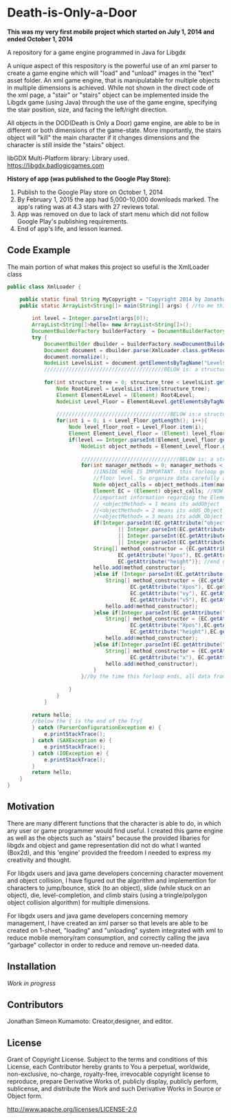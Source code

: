 # Death-is-Only-a-Door
**This was my very first mobile project which started on July 1, 2014 and ended October 1, 2014**

A repository for a game engine programmed in Java for Libgdx

A unique aspect of this respository is the powerful use of an xml parser to create a game engine which will
"load" and "unload" images in the "text" asset folder. An xml game engine, that is manipulatable for multiple objects 
in multiple dimensions is achieved. While not shown in the direct code of the xml page, a "stair" or "stairs" object can
be implemented inside the Libgdx game (using Java) through the use of the game engine, specifying the stair position, size,
and facing the left/right direction.

All objects in the DOD(Death is Only a Door) game engine, are able to be in different or both dimensions of the game-state. More importantly,
the stairs object will "kill" the main character if it changes dimensions and the character is still inside the "stairs"
object.

libGDX Multi-Platform library: Library used.
https://libgdx.badlogicgames.com

**History of app (was published to the Google Play Store):**

1. Publish to the Google Play store on October 1, 2014
2. By February 1, 2015 the app had 5,000-10,000 downloads marked. The app's rating was at 4.3 stars with 27 reviews total.
3. App was removed on due to lack of start menu which did not follow Google Play's publishing requirements.
4. End of app's life, and lesson learned.

## Code Example

The main portion of what makes this project so useful is the XmlLoader class
```java
public class XmlLoader {

	public static final String MyCopyright = "Copyright 2014 by Jonathan Simeon Kumamoto"; 
	public static ArrayList<String[]> main(String[] args) { //to me this looks a bit messy
		 																					//maybe look into making it shorter??? :D
		int level = Integer.parseInt(args[0]);
		ArrayList<String[]>hello= new ArrayList<String[]>();
		DocumentBuilderFactory builderFactory  = DocumentBuilderFactory.newInstance();
		try {
			DocumentBuilder dbuilder = builderFactory.newDocumentBuilder();
			Document document = dbuilder.parse(XmlLoader.class.getResourceAsStream("Levels.xml"));
			document.normalize();
			NodeList LevelsList = document.getElementsByTagName("Levels"); //this makes a list 
			///////////////////////////////////////BELOW is: a structure tree of anything with the tag <Levels>
			
			for(int structure_tree = 0; structure_tree < LevelsList.getLength(); structure_tree++){
				Node Root4Level = LevelsList.item(structure_tree);
				Element Element4Level = (Element) Root4Level;
				NodeList Level_Floor = Element4Level.getElementsByTagName("Level_floor");//this is the child of tag "<Levels>"
				
				/////////////////////////////////////BELOW is:a structure tree of anything with the tag <Level_floor>
				for(int i = 0; i < Level_Floor.getLength(); i++){
					Node level_floor_root = Level_Floor.item(i);
					Element Element_Level_floor = (Element) level_floor_root;
					if(level == Integer.parseInt(Element_Level_floor.getAttribute("key"))){ //now this reaches they <key = "1">
						NodeList object_methods = Element_Level_floor.getElementsByTagName("Object");
						
						////////////////////////////////BELOW is: a structure tree of anything with the tag <Object>
						for(int manager_methods = 0; manager_methods < object_methods.getLength(); manager_methods++){
							//INSIDE HERE IS IMPORTANT. this forloop goes through the <Objects> tag of a specific
							//floor level. So organize data carefully and implement them to be called.
							Node object_calls = object_methods.item(manager_methods);
							Element EC = (Element) object_calls; //NOW WE CAN ACQUIRE DATA
							//important information regarding the Elements
							// <objectMethod> = 1 means its addObject   (platform)
							//<objectMethod> = 2 means its addS_Object (stairs)
							//<objectMethod> = 3 means its addK_Object  (saws)
							if(Integer.parseInt(EC.getAttribute("objectMethod")) == 1  //entity, saw, block, jump
									|| Integer.parseInt(EC.getAttribute("objectMethod")) == 3 
									|| Integer.parseInt(EC.getAttribute("objectMethod")) == 6
									|| Integer.parseInt(EC.getAttribute("objectMethod")) == 7){
							String[] method_constructor = {EC.getAttribute("objectMethod"), EC.getAttribute("Dimension"),
									EC.getAttribute("Xpos"), EC.getAttribute("Ypos"), EC.getAttribute("width"),
									EC.getAttribute("height")}; //end of the method_constructor now add it to the array
							hello.add(method_constructor);
							}else if (Integer.parseInt(EC.getAttribute("objectMethod")) == 2){//means its a triangle
								String[] method_constructor = {EC.getAttribute("objectMethod"), EC.getAttribute("Dimension"),
										EC.getAttribute("Xpos"), EC.getAttribute("Ypos"), EC.getAttribute("vx"), 
										EC.getAttribute("vy"), EC.getAttribute("v3"), EC.getAttribute("v4"),
										EC.getAttribute("v5"), EC.getAttribute("v6")};
								hello.add(method_constructor);
							}else if(Integer.parseInt(EC.getAttribute("objectMethod")) == 4){ //means image for level
								String[] method_constructor = {EC.getAttribute("objectMethod"), EC.getAttribute("location"),
										EC.getAttribute("Xpos"),EC.getAttribute("Ypos"), EC.getAttribute("width"),
										EC.getAttribute("height"),EC.getAttribute("type")};
								hello.add(method_constructor);
							}else if(Integer.parseInt(EC.getAttribute("objectMethod")) == 5){ //means image for level
								String[] method_constructor = {EC.getAttribute("objectMethod"),
										EC.getAttribute("x"), EC.getAttribute("y")};
								hello.add(method_constructor);
							}
						}//by the time this forloop ends, all data from levels.xml should be ready to be called
					
					}
				}
			}
			
		return hello;
		//below the { is the end of the Try{		
		} catch (ParserConfigurationException e) {
			e.printStackTrace();
		} catch (SAXException e) {
			e.printStackTrace();
		} catch (IOException e) {
			e.printStackTrace();
		}
		return hello;
	}
}
```

## Motivation

There are many different functions that the character is able to do, in which any user or game programmer would find useful.
I created this game engine as well as the objects such as "stairs" because the provided libaries for libgdx
and object and game representation did not do what I wanted (Box2d), and this 'engine' provided the freedom I needed to express my creativity and thought. 

For libgdx users and java game developers concerning character movement and object collision, I have figured out the algorithm and implemention for characters to jump/bounce, stick (to an object), slide (while stuck on an object), die, level-completion, and climb stairs (using a tringle/polygon object collision algorithm) for multiple dimensions. 

For libgdx users and java game developers  concerning memory management, I have created an xml parser so that levels are able to be created on 1-sheet, "loading" and "unloading" system integrated with xml to reduce mobile memory/ram consumption, and correctly calling the java "garbage" collector in order to reduce and remove un-needed data. 

## Installation

*Work in progress*

## Contributors

Jonathan Simeon Kumamoto: Creator,designer, and editor.

## License

Grant of Copyright License. Subject to the terms and conditions of this License, each Contributor hereby grants to You a perpetual, worldwide, non-exclusive, no-charge, royalty-free, irrevocable copyright license to reproduce, prepare Derivative Works of, publicly display, publicly perform, sublicense, and distribute the Work and such Derivative Works in Source or Object form.

http://www.apache.org/licenses/LICENSE-2.0

